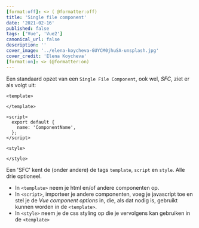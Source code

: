 ```yaml
---
[format:off]: <> ( @formatter:off)
title: 'Single file component'
date: '2021-02-16' 
published: false
tags: ['Vue', 'Vue2']
canonical_url: false 
description: ''
cover_image: '../elena-koycheva-GUYCM0jhuSA-unsplash.jpg'
cover_credit: 'Elena Koycheva'
[format:on]: <> (@formatter:on)
---
```


Een standaard opzet van een `Single File Component`, ook wel, *SFC*, ziet er als volgt uit:

```vue
<template>

</template>

<script>
  export default {
    name: 'ComponentName',
  };
</script>

<style>

</style>
```

Een 'SFC' kent de (onder andere) de tags `template`, `script` en `style`. Alle drie optioneel.

* In `<template>` neem je html en/of andere componenten op.
* In `<script>`, importeer je andere componenten, voeg je javascript toe en stel je de *Vue component options* in, die,
  als dat nodig is, gebruikt kunnen worden in de `<template>`.
* In `<style>` neem je de css styling op die je vervolgens kan gebruiken in de `<template>`
